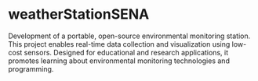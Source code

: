 # weatherStationSENA
Development of a portable, open-source environmental monitoring station. This project enables real-time data collection and visualization using low-cost sensors. Designed for educational and research applications, it promotes learning about environmental monitoring technologies and programming.
